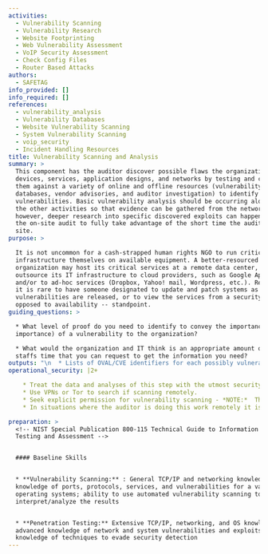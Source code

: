 ```yaml
---
activities:
  - Vulnerability Scanning
  - Vulnerability Research
  - Website Footprinting
  - Web Vulnerability Assessment
  - VoIP Security Assessment
  - Check Config Files
  - Router Based Attacks
authors:
  - SAFETAG
info_provided: []
info_required: []
references:
  - vulnerability_analysis
  - Vulnerability Databases
  - Website Vulnerability Scanning
  - System Vulnerability Scanning
  - voip_security
  - Incident Handling Resources
title: Vulnerability Scanning and Analysis
summary: >
  This component has the auditor discover possible flaws the organization's
  devices, services, application designs, and networks by testing and comparing
  them against a variety of online and offline resources (vulnerability
  databases, vendor advisories, and auditor investigation) to identify known
  vulnerabilities. Basic vulnerability analysis should be occurring along-side
  the other activities so that evidence can be gathered from the network,
  however, deeper research into specific discovered exploits can happen after
  the on-site audit to fully take advantage of the short time the auditor has on
  site.
purpose: >

  It is not uncommon for a cash-strapped human rights NGO to run critical
  infrastructure themselves on available equipment. A better-resourced
  organization may host its critical services at a remote data center, or
  outsource its IT infrastructure to cloud providers, such as Google Apps,
  and/or to ad-hoc services (Dropbox, Yahoo! mail, Wordpress, etc.). Regardless,
  it is rare to have someone designated to update and patch systems as
  vulnerabilities are released, or to view the services from a security -- as
  opposed to availability -- standpoint.
guiding_questions: >

  * What level of proof do you need to identify to convey the importance (or
  importance) of a vulnerability to the organization?

  * What would the organization and IT think is an appropriate amount of the IT
  staffs time that you can request to get the information you need?
outputs: "\n  * Lists of OVAL/CVE identifiers for each possibly vulnerable service/system.\n  * Examples of live exploits for vulnerabilities where possible.\n  * A short write up of each vulnerability including how it was identified.\n  * The cleaned up output from any tests used to identify the vulnerability.\n\n  * Document Vulnerabilities (per vulnerability)\n    * Write Up\n      * Summary - A short (two to three sentence) basic overview of the vulnerability, including a discussion of potential impacts.\n      * Description - An in-depth (one to three paragraph) overview of the vulnerability.\n      * Approach - Step-by-step explanation of the methodology used that is tool agnostic.\n\t  * Proof - The cleaned up output from tests run to identify the vulnerability.\n"
operational_security: |2+

    * Treat the data and analyses of this step with the utmost security.
    * Use VPNs or Tor to search if scanning remotely.
    * Seek explicit permission for vulnerability scanning - *NOTE:*  The organization might not be in a position to give you meaningful “permission” to carry out an active remote assessment of "cloud services" used within the organization.
    * In situations where the auditor is doing this work remotely it is important to only run "safe" tests that have no possibility of causing damage to the network. 

preparation: >
  <!-- NIST Special Publication 800-115 Technical Guide to Information Security
  Testing and Assessment -->


  #### Baseline Skills


  * **Vulnerability Scanning:** : General TCP/IP and networking knowledge;
  knowledge of ports, protocols, services, and vulnerabilities for a variety of
  operating systems; ability to use automated vulnerability scanning tools and
  interpret/analyze the results


  * **Penetration Testing:** Extensive TCP/IP, networking, and OS knowledge;
  advanced knowledge of network and system vulnerabilities and exploits;
  knowledge of techniques to evade security detection
---
```


